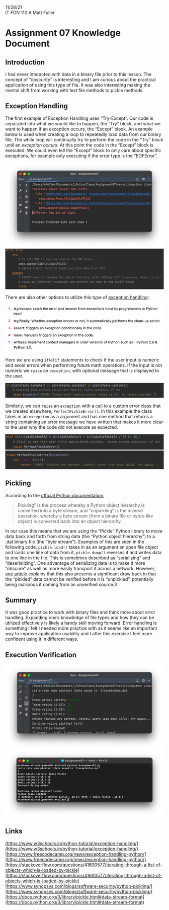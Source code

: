 11/28/21  
IT FDN 110 A 
Matt Fuller
# Assignment 07 Knowledge Document

## Introduction
I had never interacted with data in a binary file prior to this lesson. The concept of “obscurity” is interesting and I am curious about the practical application of using this type of file. It was also interesting making the mental shift from working with text file methods to pickle methods.


## Exception Handling
The first example of Exception Handling uses “Try-Except”. Our code is separated into what we would like to happen, the “Try” block, and what we want to happen if an exception occurs, the “Except” block. An example below is used when creating a loop to repeatedly load data from our binary file. The while loop will continually *try* to perform the code in the “Try” block until an *exception occurs*. At this point the code in the “Except” block is executed. We could even tell the “Except” block to only care about specific exceptions, for example only executing if the error type is the “EOFError”.

![EOFError](/docs/images/EFError.png)
![ExceptionHandling1.png](/docs/images/ExceptionHandling1.png)  

There are also other options to utilize this type of [exception handling](https://www.w3schools.in/python-tutorial/exception-handling/):

![Exception Handling Option](/docs/images/TryExceptExamples.png)  

Here we are using `if`/`elif` statements to check if the user input is numeric and avoid errors when performing future math operations. If the input is not numeric we `raise` an `exception`, with optional message that is displayed to the user.

![ExceptionHadnling2.png](/docs/images/ExceptionHadnling2.png)  

Similarly, we can `raise` an `exception` with a call to a custom error class that we created elsewhere, `PerfectPickleError()`. In this example the class takes in an `exception` as a argument and has one method that returns a string containing an error message we have written that makes it more clear to the user why the code did not execute as expected.  

![ExceptionHandling3.png](/docs/images/ExceptionHandling3.png)
![ExceptionHandling4.png](/docs/images/ExceptionHandling4.png)

## Pickling
According to the [official Python documentation](https://docs.python.org/3/library/pickle.html#data-stream-format),
> Pickling” is the process whereby a Python object hierarchy is converted into a byte stream, and “unpickling” is the inverse operation, whereby a byte stream (from a binary file or bytes-like object) is converted back into an object hierarchy.
     
In our case this means that we are using the “Pickle” Python library to move data back and forth from string data (the “Python object hierarchy”) to a .dat binary file (the “byte stream”). Examples of this are seen in the following code.
`pickle.load()` takes in as an argument an open file object and loads one line of data from it, `pickle.dump()` reverses it and writes data to one line in the file. This is sometimes described as “serializing” and “deserializing”.
One advantage of serializing data is to make it more “obscure” as well as more easily transport it across a network. However, [one article](https://www.synopsys.com/blogs/software-security/python-pickling/) explains that this also presents a significant draw back in that the “pickled” data cannot be verified before it is “unpickled”, potentially being malicious if coming from an unverified source.3

## Summary
It was good practice to work with binary files and think more about error handling. Expanding one’s knowledge of file types and how they can be utilized effectively is likely a handy skill moving forward. Error handling is something I felt I needed more practice with as it seems like an important way to improve application usability and I after this exercise I feel more confident using it in different ways.  

## Execution Verification
![PyCharm Running Code.png](/docs/images/PyCharmRunningCode.png)
![Terminal Running Code.png](/docs/images/TerminalRunningCode.png)

## Links
[https://www.w3schools.in/python-tutorial/exception-handling/](https://www.w3schools.in/python-tutorial/exception-handling/)  
[https://www.freecodecamp.org/news/exception-handling-python/](https://www.freecodecamp.org/news/exception-handling-python/)  
[https://stackoverflow.com/questions/41600577/iterating-through-a-list-of-objects-which-is-loaded-by-pickle](https://stackoverflow.com/questions/41600577/iterating-through-a-list-of-objects-which-is-loaded-by-pickle)  
[https://www.synopsys.com/blogs/software-security/python-pickling/](https://www.synopsys.com/blogs/software-security/python-pickling/)  
[https://docs.python.org/3/library/pickle.html#data-stream-format](https://docs.python.org/3/library/pickle.html#data-stream-format)  
